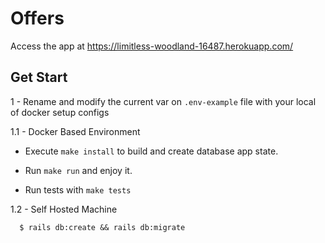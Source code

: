 # Offers

Access the app at https://limitless-woodland-16487.herokuapp.com/

## Get Start

1 - Rename and modify the current var on `.env-example` file with your local of docker setup configs

1.1 - Docker Based Environment

  - Execute `make install` to build and create database app state.

  - Run `make run` and enjoy it. 

  - Run tests with `make tests`

1.2 - Self Hosted Machine

  ```
    $ rails db:create && rails db:migrate 
  ```

